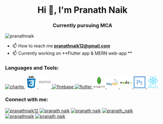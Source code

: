 <h1 align="center">Hi 👋, I'm Pranath Naik</h1>
<h3 align="center">Currently pursuing MCA</h3>

<p align="left"> <img src="https://komarev.com/ghpvc/?username=pranathnaik&label=Profile%20views&color=0e75b6&style=flat" alt="pranathnaik" /> </p>


- 📫 How to reach me **pranathnaik12@gmail.com**
- 📫 Currently working on **Flutter app & MERN web-app **

<h3 align="left">Languages and Tools:</h3>
<p align="left"> <a href="https://www.chartjs.org" target="_blank"> <img src="https://www.chartjs.org/media/logo-title.svg" alt="chartjs" width="40" height="40"/> </a> <a href="https://www.w3schools.com/css/" target="_blank"> <img src="https://raw.githubusercontent.com/devicons/devicon/master/icons/css3/css3-original-wordmark.svg" alt="css3" width="40" height="40"/> </a> <a href="https://expressjs.com" target="_blank"> <img src="https://raw.githubusercontent.com/devicons/devicon/master/icons/express/express-original-wordmark.svg" alt="express" width="40" height="40"/> </a> <a href="https://firebase.google.com/" target="_blank"> <img src="https://www.vectorlogo.zone/logos/firebase/firebase-icon.svg" alt="firebase" width="40" height="40"/> </a> <a href="https://flutter.dev" target="_blank"> <img src="https://www.vectorlogo.zone/logos/flutterio/flutterio-icon.svg" alt="flutter" width="40" height="40"/> </a> <a href="https://www.mongodb.com/" target="_blank"> <img src="https://raw.githubusercontent.com/devicons/devicon/master/icons/mongodb/mongodb-original-wordmark.svg" alt="mongodb" width="40" height="40"/> </a> <a href="https://www.mysql.com/" target="_blank"> <img src="https://raw.githubusercontent.com/devicons/devicon/master/icons/mysql/mysql-original-wordmark.svg" alt="mysql" width="40" height="40"/> </a> <a href="https://nodejs.org" target="_blank"> <img src="https://raw.githubusercontent.com/devicons/devicon/master/icons/nodejs/nodejs-original-wordmark.svg" alt="nodejs" width="40" height="40"/> </a> <a href="https://www.photoshop.com/en" target="_blank"> <img src="https://raw.githubusercontent.com/devicons/devicon/master/icons/photoshop/photoshop-line.svg" alt="photoshop" width="40" height="40"/> </a> <a href="https://reactjs.org/" target="_blank"> <img src="https://raw.githubusercontent.com/devicons/devicon/master/icons/react/react-original-wordmark.svg" alt="react" width="40" height="40"/> </a> </p>

<h3 align="left">Connect with me:</h3>
<p align="left">
<a href="https://twitter.com/pranathnaik12" target="blank"><img align="center" src="https://cdn.jsdelivr.net/npm/simple-icons@3.0.1/icons/twitter.svg" alt="pranathnaik12" height="30" width="40" /></a>
<a href="https://linkedin.com/in/pranath naik" target="blank"><img align="center" src="https://cdn.jsdelivr.net/npm/simple-icons@3.0.1/icons/linkedin.svg" alt="pranath naik" height="30" width="40" /></a>
<a href="https://codesandbox.com/pranath naik" target="blank"><img align="center" src="https://cdn.jsdelivr.net/npm/simple-icons@3.0.1/icons/codesandbox.svg" alt="pranath naik" height="30" width="40" /></a>
<a href="https://instagram.com/pranath_naik" target="blank"><img align="center" src="https://cdn.jsdelivr.net/npm/simple-icons@3.0.1/icons/instagram.svg" alt="pranath_naik" height="30" width="40" /></a>
<a href="https://www.behance.net/pranathnaik" target="blank"><img align="center" src="https://cdn.jsdelivr.net/npm/simple-icons@3.0.1/icons/behance.svg" alt="pranathnaik" height="30" width="40" /></a>
<a href="https://www.youtube.com/c/pranath naik" target="blank"><img align="center" src="https://cdn.jsdelivr.net/npm/simple-icons@3.0.1/icons/youtube.svg" alt="pranath naik" height="30" width="40" /></a>
</p>
